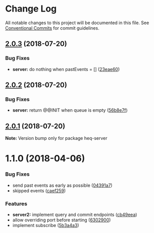 # Change Log

All notable changes to this project will be documented in this file.
See [Conventional Commits](https://conventionalcommits.org) for commit guidelines.

<a name="2.0.3"></a>
## [2.0.3](https://github.com/tungv/heq/compare/heq-server@2.0.2...heq-server@2.0.3) (2018-07-20)


### Bug Fixes

* **server:** do nothing when pastEvents = [] ([23eae60](https://github.com/tungv/heq/commit/23eae60))




<a name="2.0.2"></a>
## [2.0.2](https://github.com/tungv/heq/compare/heq-server@2.0.1...heq-server@2.0.2) (2018-07-20)


### Bug Fixes

* **server:** return @@INIT when queue is empty ([56b8e7f](https://github.com/tungv/heq/commit/56b8e7f))




<a name="2.0.1"></a>
## [2.0.1](https://github.com/tungv/heq/compare/heq-server@2.0.0...heq-server@2.0.1) (2018-07-20)




**Note:** Version bump only for package heq-server

<a name="1.1.0"></a>
# 1.1.0 (2018-04-06)


### Bug Fixes

* send past events as early as possible ([04391a7](https://github.com/tungv/events/commit/04391a7))
* skipped events ([caef259](https://github.com/tungv/events/commit/caef259))


### Features

* **server2:** implement query and commit endpoints ([cb49eea](https://github.com/tungv/events/commit/cb49eea))
* allow overriding port before starting ([6302900](https://github.com/tungv/events/commit/6302900))
* implement subscribe ([5b3a4a3](https://github.com/tungv/events/commit/5b3a4a3))
